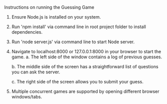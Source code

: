 Instructions on running the Guessing Game

1. Ensure Node.js is installed on your system.
2. Run 'npm install' via command line in root project folder to install dependencies.
3. Run 'node server.js' via command line to start Node server.
4. Navigate to localhost:8000 or 127.0.0.1:8000 in your browser to start the game.
    a. The left side of the window contains a log of previous guesses.

    b. The middle side of the screen has a straightforward list of questions you can ask the server.

    c. The right side of the screen allows you to submit your guess.
    
5. Multiple concurrent games are supported by opening different browser windows/tabs.